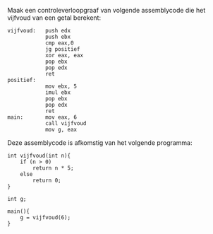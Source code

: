 Maak een controleverloopgraaf van volgende assemblycode die het vijfvoud van een getal berekent:

```
vijfvoud:   push edx
            push ebx
            cmp eax,0
            jg positief
            xor eax, eax
            pop ebx
            pop edx
            ret
positief:
            mov ebx, 5
            imul ebx
            pop ebx
            pop edx
            ret
main:       mov eax, 6
            call vijfvoud
            mov g, eax
```

Deze assemblycode is afkomstig van het volgende programma:

```
int vijfvoud(int n){
    if (n > 0)
        return n * 5;
    else
        return 0;
}

int g;

main(){
    g = vijfvoud(6);
}
```
